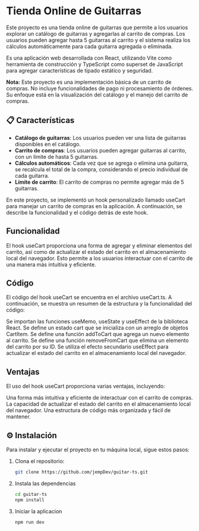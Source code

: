 # Tienda Online de Guitarras

Este proyecto es una tienda online de guitarras que permite a los usuarios explorar un catálogo de guitarras y agregarlas al carrito de compras. Los usuarios pueden agregar hasta 5 guitarras al carrito y el sistema realiza los cálculos automáticamente para cada guitarra agregada o eliminada.

Es una aplicación web desarrollada con React, utilizando Vite como herramienta de construcción y TypeScript como superset de JavaScript para agregar características de tipado estático y seguridad.

**Nota:** Este proyecto es una implementación básica de un carrito de compras. No incluye funcionalidades de pago ni procesamiento de órdenes. Su enfoque está en la visualización del catálogo y el manejo del carrito de compras.

## 📋 Características

- **Catálogo de guitarras**: Los usuarios pueden ver una lista de guitarras disponibles en el catálogo.
- **Carrito de compras**: Los usuarios pueden agregar guitarras al carrito, con un límite de hasta 5 guitarras.
- **Cálculos automáticos**: Cada vez que se agrega o elimina una guitarra, se recalcula el total de la compra, considerando el precio individual de cada guitarra.
- **Límite de carrito**: El carrito de compras no permite agregar más de 5 guitarras.

En este proyecto, se implementó un hook personalizado llamado useCart para manejar un carrito de compras en la aplicación. A continuación, se describe la funcionalidad y el código detrás de este hook.

## Funcionalidad

El hook useCart proporciona una forma de agregar y eliminar elementos del carrito, así como de actualizar el estado del carrito en el almacenamiento local del navegador. Esto permite a los usuarios interactuar con el carrito de una manera más intuitiva y eficiente.

## Código

El código del hook useCart se encuentra en el archivo useCart.ts. A continuación, se muestra un resumen de la estructura y la funcionalidad del código:

Se importan las funciones useMemo, useState y useEffect de la biblioteca React.
Se define un estado cart que se inicializa con un arreglo de objetos CartItem.
Se define una función addToCart que agrega un nuevo elemento al carrito.
Se define una función removeFromCart que elimina un elemento del carrito por su ID.
Se utiliza el efecto secundario useEffect para actualizar el estado del carrito en el almacenamiento local del navegador.

## Ventajas

El uso del hook useCart proporciona varias ventajas, incluyendo:

Una forma más intuitiva y eficiente de interactuar con el carrito de compras.
La capacidad de actualizar el estado del carrito en el almacenamiento local del navegador.
Una estructura de código más organizada y fácil de mantener.

## ⚙️ Instalación

Para instalar y ejecutar el proyecto en tu máquina local, sigue estos pasos:

1. Clona el repositorio:
   ```bash
   git clone https://github.com/jempDev/guitar-ts.git
   ```
2. Instala las dependencias

   ```bash
   cd guitar-ts
   npm install
   ```

3. Iniciar la aplicacion
   ```bash
   npm run dev
   ```
